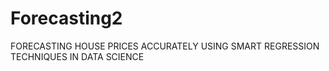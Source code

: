 # Forecasting2
FORECASTING HOUSE PRICES ACCURATELY USING SMART REGRESSION TECHNIQUES IN DATA SCIENCE
